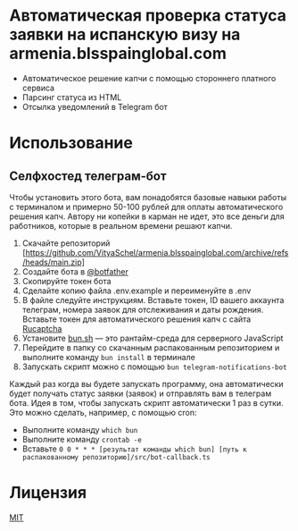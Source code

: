 # Автоматическая проверка статуса заявки на испанскую визу на armenia.blsspainglobal.com

- Автоматическое решение капчи с помощью стороннего платного сервиса
- Парсинг статуса из HTML
- Отсылка уведомлений в Telegram бот

# Использование

## Селфхостед телеграм-бот

Чтобы установить этого бота, вам понадобятся базовые навыки работы с терминалом и примерно 50-100 рублей для оплаты автоматического решения капч. Автору ни копейки в карман не идет, это все деньги для работников, которые в реальном времени решают капчи.

1. Скачайте репозиторий [https://github.com/VityaSchel/armenia.blsspainglobal.com/archive/refs/heads/main.zip]
2. Создайте бота в [@botfather](https://t.me/botfather)
3. Скопируйте токен бота
4. Сделайте копию файла .env.example и переименуйте в .env
5. В файле следуйте инструкциям. Вставьте токен, ID вашего аккаунта телеграм, номера заявок для отслеживания и даты рождения. Вставьте токен для автоматического решения капч с сайта [Rucaptcha](https://rucaptcha.com/enterpage)
6. Установите [bun.sh](https://bun.sh) — это рантайм-среда для серверного JavaScript
7. Перейдите в папку со скачанным распакованным репозиторием и выполните команду `bun install` в терминале
8. Запускать скрипт можно с помощью `bun telegram-notifications-bot`

Каждый раз когда вы будете запускать программу, она автоматически будет получать статус заявки (заявок) и отправлять вам в телеграм бота. Идея в том, чтобы запускать скрипт автоматически 1 раз в сутки. Это можно сделать, например, с помощью cron:
- Выполните команду `which bun`
- Выполните команду `crontab -e`
- Вставьте `0 0 * * * [результат команды which bun] [путь к распакованному репозиторию]/src/bot-callback.ts`

# Лицензия

[MIT](./LICENSE.md)